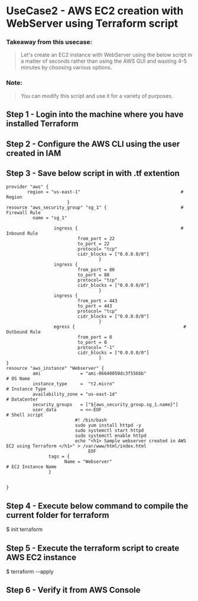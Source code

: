 # UseCase2 - AWS EC2 creation with WebServer using Terraform script

### Takeaway from this usecase:

> Let's create an EC2 instance with WebServer using the below script in a matter of seconds rather than using the AWS GUI and wasting 4-5 minutes by choosing various options. 

### Note:
> You can modify this script and use it for a variety of purposes.

## Step 1 - Login into the machine where you have installed Terraform
## Step 2 - Configure the AWS CLI using the user created in IAM
## Step 3 - Save below script in with .tf extention

```
provider "aws" {
        region = "us-east-1"                                      # Region
                       }
resource "aws_security_group" "sg_1" {                            # Firewall Rule                 
          name = "sg_1"

                  ingress {                                       # Inbound Rule
                           from_port = 22
                           to_port = 22
                           protocol= "tcp"
                           cidr_blocks = ["0.0.0.0/0"]
                                   }
                  ingress {
                           from_port = 80
                           to_port = 80
                           protocol= "tcp"
                           cidr_blocks = ["0.0.0.0/0"]
                                   }
                  ingress {
                           from_port = 443
                           to_port = 443
                           protocol= "tcp"
                           cidr_blocks = ["0.0.0.0/0"]
                                   }
                  egress {                                         # Outbound Rule
                           from_port = 0
                           to_port = 0
                           protocol= "-1"
                           cidr_blocks = ["0.0.0.0/0"]
                                   }
}
resource "aws_instance" "Webserver" {
          ami               = "ami-06640050dc3f556bb"                    # OS Name
          instance_type     =  "t2.micro"                                # Instance Type 
          availability_zone = "us-east-1d"                               # DataCenter
          security_groups   = ["${aws_security_group.sg_1.name}"]       
          user_data         = <<-EOF                                     # Shell script
                          #! /bin/bash
                          sudo yum install httpd -y
                          sudo systemctl start httpd
                          sudo systemctl enable httpd
                          echo "<h1> Sample webserver created in AWS EC2 using Terraform </h1>" > /var/www/html/index.html
                               EOF
				tags = {
                      Name = "Webserver"                                # EC2 Instance Name
                }
							   
							   
}

```
## Step 4 - Execute below command to compile the current folder for terraform  

$ init terraform

## Step 5 - Execute the terraform script to create AWS EC2 instance
$ terraform --apply 

## Step 6 - Verify it from AWS Console

